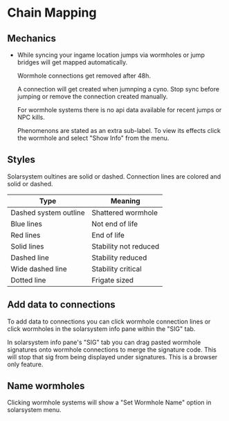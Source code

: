 # Chain Mapping

## Mechanics

 - While syncing your ingame location jumps via wormholes or jump
   bridges will get mapped automatically.
   
   Wormhole connections get removed after 48h.
   
   A connection will get created when jumnping a cyno. Stop sync before
   jumping or remove the connection created manually.
   
   For wormhole systems there is no api data available for recent jumps
   or NPC kills.
   
   Phenomenons are stated as an extra sub-label. To view its effects
   click the wormhole and select "Show Info" from the menu.

## Styles
Solarsystem oultines are solid or dashed. 
Connection lines are colored and solid or dashed.

|Type| Meaning |
|--|--|
| Dashed system outline | Shattered wormhole |
| Blue lines | Not end of life |
| Red lines | End of life |
| Solid lines | Stability not reduced |
| Dashed line | Stability reduced|
| Wide dashed line| Stability critical |
| Dotted line| Frigate sized |

## Add data to connections
To add data to connections you can click wormhole connection lines or click wormholes in the solarsystem info pane within the "SIG" tab.

In solarsystem info pane's "SIG" tab you can drag pasted wormhole signatures onto wormhole connections to merge the signature code. This will stop that sig from being displayed under signatures. This is a browser only feature.

## Name wormholes
Clicking wormhole systems will show a "Set Wormhole Name" option in solarsystem menu.
<!--stackedit_data:
eyJoaXN0b3J5IjpbLTE1MzI4NjUzNzIsLTE5NDM5NTU5NzksMT
YzNzE4NDkwLDY3MDcxOTU1MSwtNDU3NzgxMzEsLTMzMjQ0NzI5
N119
-->